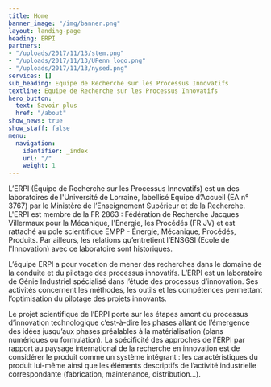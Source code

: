 ```yaml
---
title: Home
banner_image: "/img/banner.png"
layout: landing-page
heading: ERPI
partners:
- "/uploads/2017/11/13/stem.png"
- "/uploads/2017/11/13/UPenn_logo.png"
- "/uploads/2017/11/13/nysed.png"
services: []
sub_heading: Equipe de Recherche sur les Processus Innovatifs
textline: Equipe de Recherche sur les Processus Innovatifs
hero_button:
  text: Savoir plus
  href: "/about"
show_news: true
show_staff: false
menu:
  navigation:
    identifier: _index
    url: "/"
    weight: 1
---
```


L’ERPI (Équipe de Recherche sur les Processus Innovatifs) est un des laboratoires de l'Université de Lorraine, labellisé Équipe d’Accueil (EA n° 3767) par le Ministère de l’Enseignement Supérieur et de la Recherche. L'ERPI est membre de la FR 2863 : Fédération de Recherche Jacques Villermaux pour la Mécanique, l'Energie, les Procédés (FR JV) et est rattaché au pole scientifique EMPP - Énergie, Mécanique, Procédés, Produits. Par ailleurs, les relations qu’entretient l’ENSGSI (Ecole de l'Innovation) avec ce laboratoire sont historiques.

L’équipe ERPI a pour vocation de mener des recherches dans le domaine de la conduite et du pilotage des processus innovatifs. L’ERPI est un laboratoire de Génie Industriel spécialisé dans l’étude des processus d’innovation. Ses activités concernent les méthodes, les outils et les compétences permettant l’optimisation du pilotage des projets innovants.

Le projet scientifique de l’ERPI porte sur les étapes amont du processus d’innovation technologique c’est-à-dire les phases allant de l’émergence des idées jusqu’aux phases préalables à la matérialisation (plans numériques ou formulation). La spécificité des approches de l'ERPI par rapport au paysage international de la recherche en innovation est de considérer le produit comme un système intégrant : les caractéristiques du produit lui-même ainsi que les éléments descriptifs de l’activité industrielle correspondante (fabrication, maintenance, distribution…).

